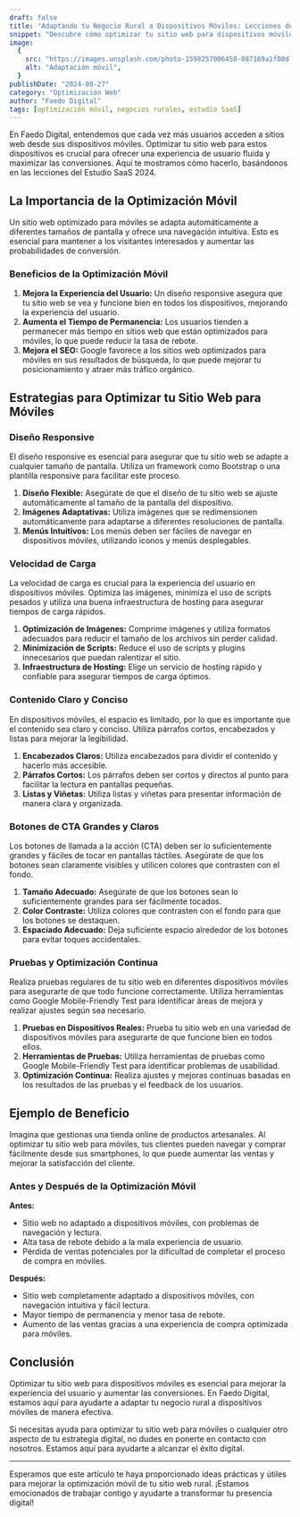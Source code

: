 ```yaml
---
draft: false
title: "Adaptando tu Negocio Rural a Dispositivos Móviles: Lecciones del Estudio SaaS"
snippet: "Descubre cómo optimizar tu sitio web para dispositivos móviles puede mejorar la experiencia del usuario y aumentar las conversiones."
image:
  {
    src: "https://images.unsplash.com/photo-1598257006458-087169a1f08d?&fit=crop&w=430&h=240",
    alt: "Adaptación móvil",
  }
publishDate: "2024-08-27"
category: "Optimización Web"
author: "Faedo Digital"
tags: [optimización móvil, negocios rurales, estudio SaaS]
---
```


En Faedo Digital, entendemos que cada vez más usuarios acceden a sitios web desde sus dispositivos móviles. Optimizar tu sitio web para estos dispositivos es crucial para ofrecer una experiencia de usuario fluida y maximizar las conversiones. Aquí te mostramos cómo hacerlo, basándonos en las lecciones del Estudio SaaS 2024.

## La Importancia de la Optimización Móvil

Un sitio web optimizado para móviles se adapta automáticamente a diferentes tamaños de pantalla y ofrece una navegación intuitiva. Esto es esencial para mantener a los visitantes interesados y aumentar las probabilidades de conversión.

### Beneficios de la Optimización Móvil

1. **Mejora la Experiencia del Usuario:** Un diseño responsive asegura que tu sitio web se vea y funcione bien en todos los dispositivos, mejorando la experiencia del usuario.
2. **Aumenta el Tiempo de Permanencia:** Los usuarios tienden a permanecer más tiempo en sitios web que están optimizados para móviles, lo que puede reducir la tasa de rebote.
3. **Mejora el SEO:** Google favorece a los sitios web optimizados para móviles en sus resultados de búsqueda, lo que puede mejorar tu posicionamiento y atraer más tráfico orgánico.

## Estrategias para Optimizar tu Sitio Web para Móviles

### Diseño Responsive

El diseño responsive es esencial para asegurar que tu sitio web se adapte a cualquier tamaño de pantalla. Utiliza un framework como Bootstrap o una plantilla responsive para facilitar este proceso.

1. **Diseño Flexible:** Asegúrate de que el diseño de tu sitio web se ajuste automáticamente al tamaño de la pantalla del dispositivo.
2. **Imágenes Adaptativas:** Utiliza imágenes que se redimensionen automáticamente para adaptarse a diferentes resoluciones de pantalla.
3. **Menús Intuitivos:** Los menús deben ser fáciles de navegar en dispositivos móviles, utilizando iconos y menús desplegables.

### Velocidad de Carga

La velocidad de carga es crucial para la experiencia del usuario en dispositivos móviles. Optimiza las imágenes, minimiza el uso de scripts pesados y utiliza una buena infraestructura de hosting para asegurar tiempos de carga rápidos.

1. **Optimización de Imágenes:** Comprime imágenes y utiliza formatos adecuados para reducir el tamaño de los archivos sin perder calidad.
2. **Minimización de Scripts:** Reduce el uso de scripts y plugins innecesarios que puedan ralentizar el sitio.
3. **Infraestructura de Hosting:** Elige un servicio de hosting rápido y confiable para asegurar tiempos de carga óptimos.

### Contenido Claro y Conciso

En dispositivos móviles, el espacio es limitado, por lo que es importante que el contenido sea claro y conciso. Utiliza párrafos cortos, encabezados y listas para mejorar la legibilidad.

1. **Encabezados Claros:** Utiliza encabezados para dividir el contenido y hacerlo más accesible.
2. **Párrafos Cortos:** Los párrafos deben ser cortos y directos al punto para facilitar la lectura en pantallas pequeñas.
3. **Listas y Viñetas:** Utiliza listas y viñetas para presentar información de manera clara y organizada.

### Botones de CTA Grandes y Claros

Los botones de llamada a la acción (CTA) deben ser lo suficientemente grandes y fáciles de tocar en pantallas táctiles. Asegúrate de que los botones sean claramente visibles y utilicen colores que contrasten con el fondo.

1. **Tamaño Adecuado:** Asegúrate de que los botones sean lo suficientemente grandes para ser fácilmente tocados.
2. **Color Contraste:** Utiliza colores que contrasten con el fondo para que los botones se destaquen.
3. **Espaciado Adecuado:** Deja suficiente espacio alrededor de los botones para evitar toques accidentales.

### Pruebas y Optimización Continua

Realiza pruebas regulares de tu sitio web en diferentes dispositivos móviles para asegurarte de que todo funcione correctamente. Utiliza herramientas como Google Mobile-Friendly Test para identificar áreas de mejora y realizar ajustes según sea necesario.

1. **Pruebas en Dispositivos Reales:** Prueba tu sitio web en una variedad de dispositivos móviles para asegurarte de que funcione bien en todos ellos.
2. **Herramientas de Pruebas:** Utiliza herramientas de pruebas como Google Mobile-Friendly Test para identificar problemas de usabilidad.
3. **Optimización Continua:** Realiza ajustes y mejoras continuas basadas en los resultados de las pruebas y el feedback de los usuarios.

## Ejemplo de Beneficio

Imagina que gestionas una tienda online de productos artesanales. Al optimizar tu sitio web para móviles, tus clientes pueden navegar y comprar fácilmente desde sus smartphones, lo que puede aumentar las ventas y mejorar la satisfacción del cliente.

### Antes y Después de la Optimización Móvil

**Antes:**

- Sitio web no adaptado a dispositivos móviles, con problemas de navegación y lectura.
- Alta tasa de rebote debido a la mala experiencia de usuario.
- Pérdida de ventas potenciales por la dificultad de completar el proceso de compra en móviles.

**Después:**

- Sitio web completamente adaptado a dispositivos móviles, con navegación intuitiva y fácil lectura.
- Mayor tiempo de permanencia y menor tasa de rebote.
- Aumento de las ventas gracias a una experiencia de compra optimizada para móviles.

## Conclusión

Optimizar tu sitio web para dispositivos móviles es esencial para mejorar la experiencia del usuario y aumentar las conversiones. En Faedo Digital, estamos aquí para ayudarte a adaptar tu negocio rural a dispositivos móviles de manera efectiva.

Si necesitas ayuda para optimizar tu sitio web para móviles o cualquier otro aspecto de tu estrategia digital, no dudes en ponerte en contacto con nosotros. Estamos aquí para ayudarte a alcanzar el éxito digital.

---

Esperamos que este artículo te haya proporcionado ideas prácticas y útiles para mejorar la optimización móvil de tu sitio web rural. ¡Estamos emocionados de trabajar contigo y ayudarte a transformar tu presencia digital!
